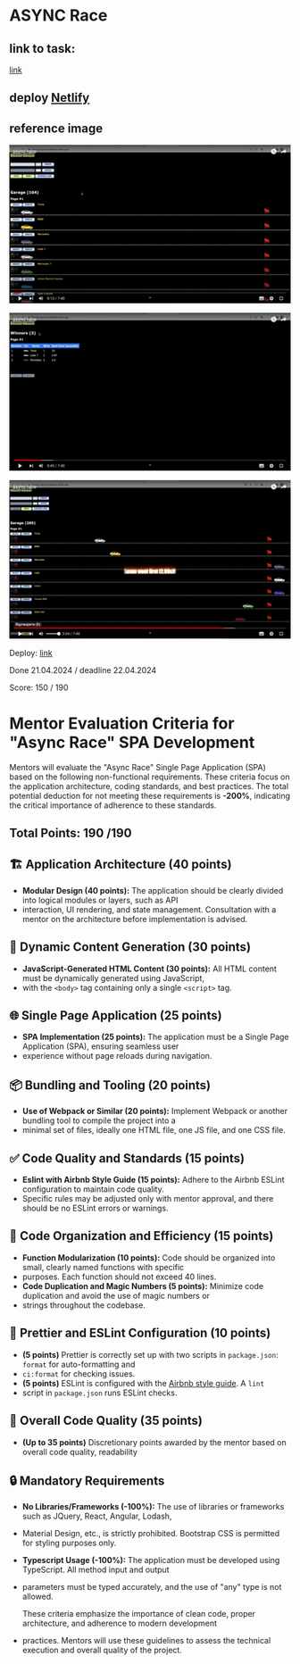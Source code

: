 # ASYNC Race

## link to task: 

[link](https://github.com/rolling-scopes-school/js-fe-course-en/blob/main/tasks/async-race/README.md?plain=1)

## deploy [Netlify](https://master--async-race-124589.netlify.app/)

## reference image

![img1](./src/img/1.png)

![img2](./src/img/2.png)

![img3](./src/img/3.png)

Deploy: [link]()

Done 21.04.2024 / deadline 22.04.2024

Score: 150 / 190

# Mentor Evaluation Criteria for "Async Race" SPA Development

Mentors will evaluate the "Async Race" Single Page Application (SPA) based on the following non-functional requirements. 
These criteria focus on the application architecture, coding standards, and best practices. The total potential deduction 
for not meeting these requirements is **-200%**, indicating the critical importance of adherence to these standards.

## Total Points: 190 /190

## 🏗️ Application Architecture (40 points)

- **Modular Design (40 points):** The application should be clearly divided into logical modules or layers, such as API
- interaction, UI rendering, and state management. Consultation with a mentor on the architecture before implementation is advised.

## 📜 Dynamic Content Generation (30 points)

- **JavaScript-Generated HTML Content (30 points):** All HTML content must be dynamically generated using JavaScript, 
- with the `<body>` tag containing only a single `<script>` tag.

## 🌐 Single Page Application (25 points)

- **SPA Implementation (25 points):** The application must be a Single Page Application (SPA), ensuring seamless user 
- experience without page reloads during navigation.

## 📦 Bundling and Tooling (20 points)

- **Use of Webpack or Similar (20 points):** Implement Webpack or another bundling tool to compile the project into a 
- minimal set of files, ideally one HTML file, one JS file, and one CSS file.

## ✅ Code Quality and Standards (15 points)

- **Eslint with Airbnb Style Guide (15 points):** Adhere to the Airbnb ESLint configuration to maintain code quality. 
- Specific rules may be adjusted only with mentor approval, and there should be no ESLint errors or warnings.

## 📏 Code Organization and Efficiency (15 points)

- **Function Modularization (10 points):** Code should be organized into small, clearly named functions with specific 
- purposes. Each function should not exceed 40 lines.
- **Code Duplication and Magic Numbers (5 points):** Minimize code duplication and avoid the use of magic numbers or
- strings throughout the codebase.

## 🎨 Prettier and ESLint Configuration (10 points)

- **(5 points)** Prettier is correctly set up with two scripts in `package.json`: `format` for auto-formatting and 
- `ci:format` for checking issues.
- **(5 points)** ESLint is configured with the [Airbnb style guide](https://github.com/airbnb/javascript). A `lint` 
- script in `package.json` runs ESLint checks.

## 🌟 Overall Code Quality (35 points)

- **(Up to 35 points)** Discretionary points awarded by the mentor based on overall code quality, readability

## 🔒 Mandatory Requirements

- **No Libraries/Frameworks (-100%):** The use of libraries or frameworks such as JQuery, React, Angular, Lodash,
- Material Design, etc., is strictly prohibited. Bootstrap CSS is permitted for styling purposes only.
- **Typescript Usage (-100%):** The application must be developed using TypeScript. All method input and output 
- parameters must be typed accurately, and the use of "any" type is not allowed.

  These criteria emphasize the importance of clean code, proper architecture, and adherence to modern development 
- practices. Mentors will use these guidelines to assess the technical execution and overall quality of the project.
